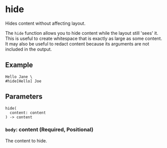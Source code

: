 # hide

Hides content without affecting layout.

The `hide` function allows you to hide content while the layout still 'sees' it. This is useful to create whitespace that is exactly as large as some content. It may also be useful to redact content because its arguments are not included in the output.

## Example

```typst
Hello Jane \
#hide[Hello] Joe
```

## Parameters

```
hide(
  content: content
) -> content
```

### `body`: content (Required, Positional)

The content to hide.

